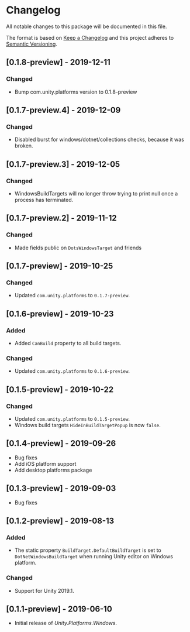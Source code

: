 # Changelog
All notable changes to this package will be documented in this file.

The format is based on [Keep a Changelog](http://keepachangelog.com/en/1.0.0/)
and this project adheres to [Semantic Versioning](http://semver.org/spec/v2.0.0.html).

## [0.1.8-preview] - 2019-12-11

### Changed
* Bump com.unity.platforms version to 0.1.8-preview

## [0.1.7-preview.4] - 2019-12-09

### Changed
* Disabled burst for windows/dotnet/collections checks, because it was broken.

## [0.1.7-preview.3] - 2019-12-05

### Changed
* WindowsBuildTargets will no longer throw trying to print null once a process has terminated.

## [0.1.7-preview.2] - 2019-11-12

### Changed
* Made fields public on `DotsWindowsTarget` and friends

## [0.1.7-preview] - 2019-10-25

### Changed
* Updated `com.unity.platforms` to `0.1.7-preview`.

## [0.1.6-preview] - 2019-10-23

### Added
* Added `CanBuild` property to all build targets.

### Changed
* Updated `com.unity.platforms` to `0.1.6-preview`.

## [0.1.5-preview] - 2019-10-22

### Changed
* Updated `com.unity.platforms` to `0.1.5-preview`.
* Windows build targets `HideInBuildTargetPopup` is now `false`.

## [0.1.4-preview] - 2019-09-26
* Bug fixes  
* Add iOS platform support
* Add desktop platforms package

## [0.1.3-preview] - 2019-09-03

* Bug fixes  

## [0.1.2-preview] - 2019-08-13

### Added

* The static property `BuildTarget.DefaultBuildTarget` is set to `DotNetWindowsBuildTarget` when running Unity editor on Windows platform.

### Changed

* Support for Unity 2019.1.

## [0.1.1-preview] - 2019-06-10

* Initial release of *Unity.Platforms.Windows*.
